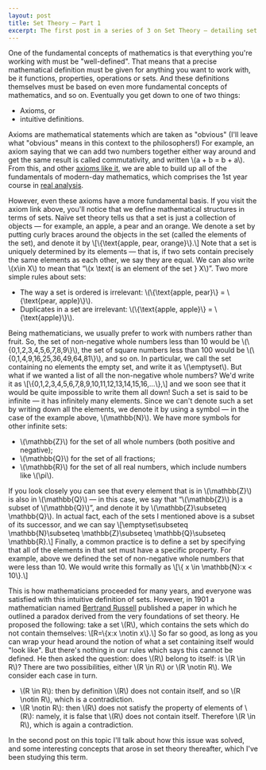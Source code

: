 ```yaml
---
layout: post
title: Set Theory — Part 1
excerpt: The first post in a series of 3 on Set Theory — detailing set fundamentals and exploring paradoxes that can arise from naive set theory.
---
```


One of the fundamental concepts of mathematics is that everything you're working with must be "well-defined". That means that a precise mathematical definition must be given for anything you want to work with, be it functions, properties, operations or sets. And these definitions themselves must be based on even more fundamental concepts of mathematics, and so on. Eventually you get down to one of two things:

* Axioms, or
* intuitive definitions.

Axioms are mathematical statements which are taken as "obvious" (I'll leave what "obvious" means in this context to the philosophers!) For example, an axiom saying that we can add two numbers together either way around and get the same result is called commutativity, and written \\(a + b = b + a\\). From this, and other [axioms like it](http://en.wikipedia.org/wiki/Field_(mathematics)#Definition_and_illustration), we are able to build up all of the fundamentals of modern-day mathematics, which comprises the 1st year course in [real analysis](http://en.wikipedia.org/wiki/Real_analysis).

However, even these axioms have a more fundamental basis. If you visit the axiom link above, you'll notice that we define mathematical structures in terms of sets. Naïve set theory tells us that a set is just a collection of objects — for example, an apple, a pear and an orange. We denote a set by putting curly braces around the objects in the set (called the elements of the set), and denote it by \\[\\{\text{apple, pear, orange}\\}.\\]
Note that a set is uniquely determined by its elements — that is, if two sets contain precisely the same elements as each other, we say they are equal. We can also write \\(x\in X\\) to mean that “\\(x \text{ is an element of the set } X\\)”. Two more simple rules about sets:

* The way a set is ordered is irrelevant: \\(\\{\text{apple, pear}\\} = \\{\text{pear, apple}\\}\\).
* Duplicates in a set are irrelevant: \\(\\{\text{apple, apple}\\} = \\{\text{apple}\\}\\).

Being mathematicians, we usually prefer to work with numbers rather than fruit. So, the set of non-negative whole numbers less than 10 would be \\(\\{0,1,2,3,4,5,6,7,8,9\\}\\), the set of square numbers less than 100 would be \\(\\{0,1,4,9,16,25,36,49,64,81\\}\\), and so on. In particular, we call the set containing no elements the empty set, and write it as \\(\emptyset\\). But what if we wanted a list of all the non-negative whole numbers? We'd write it as \\[\\{0,1,2,3,4,5,6,7,8,9,10,11,12,13,14,15,16,…\\},\\]
and we soon see that it would be quite impossible to write them all down! Such a set is said to be infinite — it has infinitely many elements. Since we can't denote such a set by writing down all the elements, we denote it by using a symbol — in the case of the example above, \\(\mathbb{N}\\). We have more symbols for other infinite sets:

* \\(\mathbb{Z}\\) for the set of all whole numbers (both positive and negative);
* \\(\mathbb{Q}\\) for the set of all fractions;
* \\(\mathbb{R}\\) for the set of all real numbers, which include numbers like \\(\pi\\).

If you look closely you can see that every element that is in \\(\mathbb{Z}\\) is also in \\(\mathbb{Q}\\) — in this case, we say that “\\(\mathbb{Z}\\) is a subset of \\(\mathbb{Q}\\)”, and denote it by \\(\mathbb{Z}\subseteq \mathbb{Q}\\). In actual fact, each of the sets I mentioned above is a subset of its successor, and we can say \\[\emptyset\subseteq \mathbb{N}\subseteq \mathbb{Z}\subseteq \mathbb{Q}\subseteq \mathbb{R}.\\]
Finally, a common practice is to define a set by specifying that all of the elements in that set must have a specific property. For example, above we defined the set of non-negative whole numbers that were less than 10. We would write this formally as \\[\\{ x \in \mathbb{N}:x < 10\\}.\\]

This is how mathematicians proceeded for many years, and everyone was satisfied with this intuitive definition of sets. However, in 1901 a mathematician named [Bertrand Russell](http://en.wikipedia.org/wiki/Bertrand_Russell) published a paper in which he outlined a paradox derived from the very foundations of set theory. He proposed the following: take a set \\(R\\), which contains the sets which do not contain themselves: \\[R=\\{x:x \notin x\\}.\\] So far so good, as long as you can wrap your head around the notion of what a set containing itself would "look like". But there's nothing in our rules which says this cannot be defined. He then asked the question: does \\(R\\) belong to itself: is \\(R \in R\\)? There are two possibilities, either \\(R \in R\\) or \\(R \notin R\\). We consider each case in turn.

* \\(R \in R\\): then by definition \\(R\\) does not contain itself, and so \\(R \notin R\\), which is a contradiction.
* \\(R \notin R\\): then \\(R\\) does not satisfy the property of elements of \\(R\\): namely, it is false that \\(R\\) does not contain itself. Therefore \\(R \in R\\), which is again a contradiction.

In the second post on this topic I'll talk about how this issue was solved, and some interesting concepts that arose in set theory thereafter, which I've been studying this term.